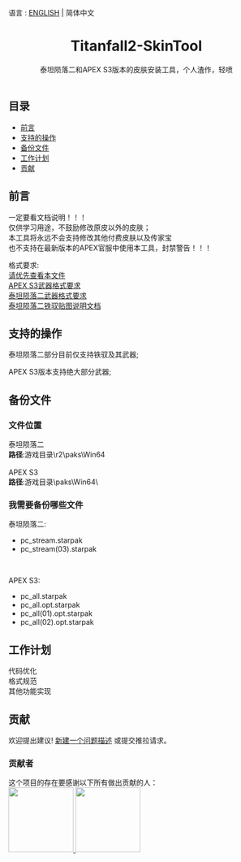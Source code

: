 语言 : [ENGLISH](./README.md) | 简体中文 
<h1 align="center">Titanfall2-SkinTool</h1>

<div align="center">泰坦陨落二和APEX S3版本的皮肤安装工具，个人渣作，轻喷</div><br>

## 目录

- [前言](#前言)
- [支持的操作](#支持的操作)
- [备份文件](#备份文件)
- [工作计划](#工作计划)
- [贡献](#贡献)

## 前言

一定要看文档说明！！！<br>
仅供学习用途，不鼓励修改原皮以外的皮肤；<br>
本工具将永远不会支持修改其他付费皮肤以及传家宝<br>
也不支持在最新版本的APEX官服中使用本工具，封禁警告！！！

格式要求:<br>
[请优先查看本文件](Documents/请优先查看本文件.txt)<br>
[APEX S3武器格式要求](Documents/APEX_S3武器格式要求.docx)<br>
[泰坦陨落二武器格式要求](Documents/泰坦陨落二武器格式要求.docx)<br>
[泰坦陨落二铁驭贴图说明文档](Documents/泰坦陨落二铁驭贴图说明文档.docx)

## 支持的操作

泰坦陨落二部分目前仅支持铁驭及其武器;


APEX S3版本支持绝大部分武器;

## 备份文件

### 文件位置

泰坦陨落二<br>
**路径**:游戏目录\r2\paks\Win64\
<br>
APEX S3<br>
**路径**:游戏目录\paks\Win64\


### 我需要备份哪些文件

泰坦陨落二:
<br>
- pc_stream.starpak
- pc_stream(03).starpak
<br>

APEX S3:
<br>
- pc_all.starpak
- pc_all.opt.starpak
- pc_all(01).opt.starpak
- pc_all(02).opt.starpak


## 工作计划

代码优化
<br>
格式规范
<br>
其他功能实现

## 贡献
欢迎提出建议! [新建一个问题描述](https://github.com/zxcPandora/Titanfall2-SkinTool/issues/new) 或提交推拉请求。

### 贡献者

这个项目的存在要感谢以下所有做出贡献的人：
<a href="https://github.com/zxcPandora/Titanfall2-SkinTool/graphs/contributors"><br>
  <img src="https://avatars.githubusercontent.com/u/81985226?v=4" width="128" height="128">
  <img src="https://avatars.githubusercontent.com/u/18037145?v=4" width="128" height="128">
</a>
